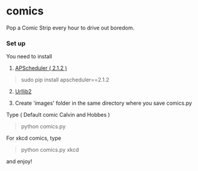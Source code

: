 comics
======

Pop a Comic Strip every hour to drive out boredom. 

### Set up 

You need to install 

1) [APScheduler ( 2.1.2 )](http://apscheduler.readthedocs.org/en/v2.1.2/index.html#)

> sudo pip install apscheduler==2.1.2

2) [Urllib2](https://docs.python.org/2/library/urllib2.html)

3) Create 'images' folder in the same directory where you save comics.py

Type ( Default comic Calvin and Hobbes )
> python comics.py 

For xkcd comics, type
> python comics.py xkcd

and enjoy! 
